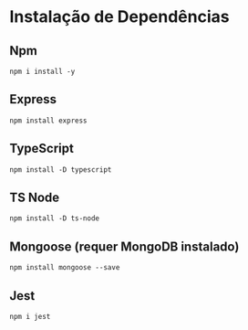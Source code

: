 # Instalação de Dependências

## Npm

`npm i install -y`

## Express

`npm install express`

## TypeScript

`npm install -D typescript`

## TS Node

`npm install -D ts-node`

## Mongoose (requer MongoDB instalado)

`npm install mongoose --save`

## Jest

`npm i jest`
